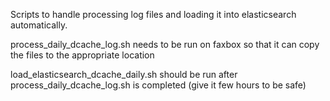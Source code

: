 Scripts to handle processing log files and loading it into elasticsearch
automatically.  

process_daily_dcache_log.sh needs to be run on faxbox so that it can 
copy the files to the appropriate location

load_elasticsearch_dcache_daily.sh should be run after process_daily_dcache_log.sh 
is completed (give it few hours to be safe)
